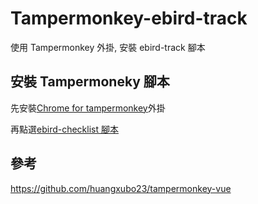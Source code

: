 # Tampermonkey-ebird-track

使用 Tampermonkey 外掛, 安裝 ebird-track 腳本

## 安裝 Tampermoneky 腳本

先安裝[Chrome for tampermonkey](https://chrome.google.com/webstore/detail/tampermonkey/dhdgffkkebhmkfjojejmpbldmpobfkfo?hl=zh-TW)外掛

再點選[ebird-checklist 腳本](https://github.com/KennyChou/tampermonkey-ebird-track/raw/main/dist/ebird-track.user.js)

## 參考

https://github.com/huangxubo23/tampermonkey-vue
